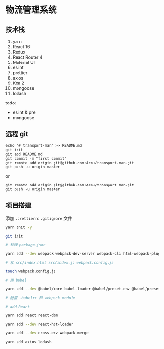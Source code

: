 # 物流管理系统

## 技术栈

1. yarn
2. React 16
3. Redux
4. React Router 4
5. Material UI
6. eslint
7. prettier
8. axios
9. Koa 2
10. mongoose
11. lodash


todo:
- eslint & pre
- mongoose


## 远程 git

```
echo "# transport-man" >> README.md
git init
git add README.md
git commit -m "first commit"
git remote add origin git@github.com:Acmu/transport-man.git
git push -u origin master
```

or

```
git remote add origin git@github.com:Acmu/transport-man.git
git push -u origin master
```

## 项目搭建

添加 `.prettierrc` `.gitignore` 文件

```sh
yarn init -y

git init

# 整理 package.json

yarn add --dev webpack webpack-dev-server webpack-cli html-webpack-plugin

# 写 src/index.html src/index.js webpack.config.js

touch webpack.config.js

# 用 babel

yarn add --dev @babel/core babel-loader @babel/preset-env @babel/preset-react

# 配置 .babelrc 和 webpack module

# add React

yarn add react react-dom

yarn add --dev react-hot-loader

yarn add --dev cross-env webpack-merge

yarn add axios lodash

```



```sh


```
